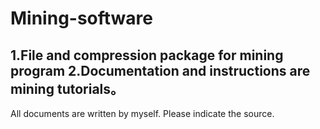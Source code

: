 # Mining-software
1.File and compression package for mining program
2.Documentation and instructions are mining tutorials。
---------------
All documents are written by myself. Please indicate the source.
